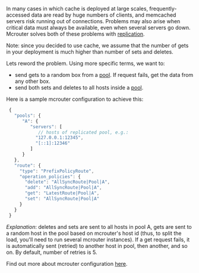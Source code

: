 In many cases in which cache is deployed at large scales, frequently-accessed data are read by huge numbers of clients, and memcached servers risk running out of connections. Problems may also arise when critical data must always be available, even when several servers go down. Mcrouter solves both of these problems with [replication](http://en.wikipedia.org/wiki/Replication_(computing)).

Note: since you decided to use cache, we assume that the number of gets in your deployment is much higher than number of sets and deletes.

Lets reword the problem. Using more specific terms, we want to:
* send gets to a random box from a [pool](Pools). If request fails, get the data from any other box.
* send both sets and deletes to all hosts inside a [pool](Pools).

Here is a sample mcrouter configuration to achieve this:

```JavaScript
 {
   "pools": {
      "A": {
         "servers": [
            // hosts of replicated pool, e.g.:
           "127.0.0.1:12345",
           "[::1]:12346"
         ]
      }
   },
   "route": {
     "type": "PrefixPolicyRoute",
     "operation_policies": {
       "delete": "AllSyncRoute|Pool|A",
       "add": "AllSyncRoute|Pool|A",
       "get": "LatestRoute|Pool|A",
       "set": "AllSyncRoute|Pool|A"
     }
   }
 }
```

_Explanation_: deletes and sets are sent to all hosts in pool A, gets are sent to a random host in the pool based on mcrouter's host id (thus, to split the load, you'll need to run several mcrouter instances). If a get request fails, it is automatically sent (retried) to another host in pool, then another, and so on. By default, number of retries is 5.

Find out more about mcrouter configuration [here](Configuration).